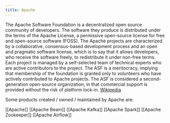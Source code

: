 ```yaml
---
title: Apache
---
```


The Apache Software Foundation is a decentralized open source community of developers. The software they produce is distributed under the terms of the Apache License, a permissive open-source license for free and open-source software (FOSS). The Apache projects are characterized by a collaborative, consensus-based development process and an open and pragmatic software license, which is to say that it allows developers, who receive the software freely, to redistribute it under non-free terms. Each project is managed by a self-selected team of technical experts who are active contributors to the project. The ASF is a meritocracy, implying that membership of the foundation is granted only to volunteers who have actively contributed to Apache projects. The ASF is considered a second-generation open-source organization, in that commercial support is provided without the risk of platform lock-in.  [Wikipedia](https://en.wikipedia.org/wiki/The_Apache_Software_Foundation)

Some products created / owned / maintained by Apache are: 

[[Apache]]
[[Apache Beam]]
[[Apache Kafka]]
[[Apache Spark]]
[[Apache Zookeeper]]
[[Apache Airflow]]

